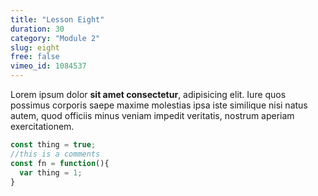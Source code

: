 ```yaml
---
title: "Lesson Eight"
duration: 30
category: "Module 2"
slug: eight
free: false
vimeo_id: 1084537
---
```


Lorem ipsum dolor **sit amet consectetur**, adipisicing elit. Iure quos possimus corporis saepe maxime molestias ipsa iste similique nisi natus autem, quod officiis minus veniam impedit veritatis, nostrum aperiam exercitationem.

```js
const thing = true;
//this is a comments
const fn = function(){
  var thing = 1;
}
```